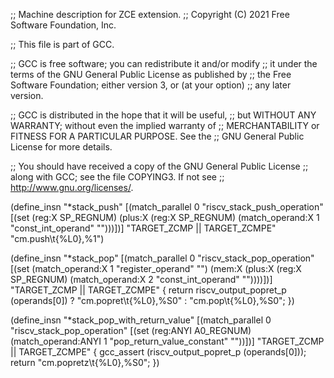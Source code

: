 ;; Machine description for ZCE extension.
;; Copyright (C) 2021 Free Software Foundation, Inc.

;; This file is part of GCC.

;; GCC is free software; you can redistribute it and/or modify
;; it under the terms of the GNU General Public License as published by
;; the Free Software Foundation; either version 3, or (at your option)
;; any later version.

;; GCC is distributed in the hope that it will be useful,
;; but WITHOUT ANY WARRANTY; without even the implied warranty of
;; MERCHANTABILITY or FITNESS FOR A PARTICULAR PURPOSE.  See the
;; GNU General Public License for more details.

;; You should have received a copy of the GNU General Public License
;; along with GCC; see the file COPYING3.  If not see
;; <http://www.gnu.org/licenses/>.

(define_insn "*stack_push<mode>"
  [(match_parallel 0 "riscv_stack_push_operation"
    [(set (reg:X SP_REGNUM) (plus:X (reg:X SP_REGNUM)
      (match_operand:X 1 "const_int_operand" "")))])]
  "TARGET_ZCMP || TARGET_ZCMPE"
  "cm.push\t{%L0},%1")

(define_insn "*stack_pop<mode>"
  [(match_parallel 0 "riscv_stack_pop_operation"
    [(set (match_operand:X 1 "register_operand" "")
      (mem:X (plus:X (reg:X SP_REGNUM)
	(match_operand:X 2 "const_int_operand" ""))))])]
  "TARGET_ZCMP || TARGET_ZCMPE"
  {
    return riscv_output_popret_p (operands[0]) ?
	"cm.popret\t{%L0},%S0" :
	"cm.pop\t{%L0},%S0";
  })

(define_insn "*stack_pop_with_return_value<mode>"
  [(match_parallel 0 "riscv_stack_pop_operation"
    [(set (reg:ANYI A0_REGNUM)
      (match_operand:ANYI 1 "pop_return_value_constant" ""))])]
  "TARGET_ZCMP || TARGET_ZCMPE"
  {
    gcc_assert (riscv_output_popret_p (operands[0]));
    return "cm.popretz\t{%L0},%S0";
  })

